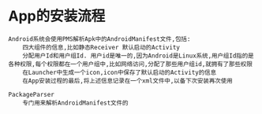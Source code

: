 # App的安装流程

    Android系统会使用PMS解析Apk中的AndroidManifest文件,包括:
        四大组件的信息,比如静态Receiver 默认启动的Activity
        分配用户Id和用户组Id. 用户id是唯一的,因为Android是Linux系统,用户组Id指的是各种权限,每个权限都在一个用户组中,比如网络访问,分配了那些用户组id,就拥有了那些权限
        在Launcher中生成一个icon,icon中保存了默认启动的Activity的信息
        在App安装过程的最后,将上述信息记录在一个xml文件中,以备下次安装再次使用

    PackageParser
        专门用来解析AndroidManifest文件的